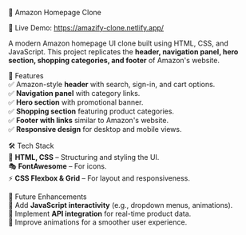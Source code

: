 🛒 Amazon Homepage Clone<br>

🚀 Live Demo: https://amazify-clone.netlify.app/<br>

A modern Amazon homepage UI clone built using HTML, CSS, and JavaScript. This project replicates the **header, navigation panel, hero section, shopping categories, and footer** of Amazon's website.<br>

🚀 Features<br>
✅ Amazon-style **header** with search, sign-in, and cart options.<br>
✅ **Navigation panel** with category links.<br>
✅ **Hero section** with promotional banner.  
✅ **Shopping section** featuring product categories.  
✅ **Footer with links** similar to Amazon's website.  
✅ **Responsive design** for desktop and mobile views.

🛠 Tech Stack<br>
🎨 **HTML, CSS** – Structuring and styling the UI.   
🎭 **FontAwesome** – For icons.  
⚡ **CSS Flexbox & Grid** – For layout and responsiveness.
  
📌 Future Enhancements<br>
🔹 Add **JavaScript interactivity** (e.g., dropdown menus, animations).   
🔹 Implement **API integration** for real-time product data.<br>
🔹 Improve animations for a smoother user experience.<br>
